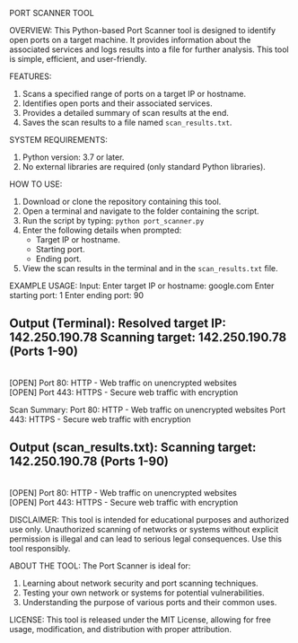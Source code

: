 PORT SCANNER TOOL

OVERVIEW:
This Python-based Port Scanner tool is designed to identify open ports on a target machine. 
It provides information about the associated services and logs results into a file for further analysis. 
This tool is simple, efficient, and user-friendly.

FEATURES:
1. Scans a specified range of ports on a target IP or hostname.
2. Identifies open ports and their associated services.
3. Provides a detailed summary of scan results at the end.
4. Saves the scan results to a file named `scan_results.txt`.

SYSTEM REQUIREMENTS:
1. Python version: 3.7 or later.
2. No external libraries are required (only standard Python libraries).

HOW TO USE:
1. Download or clone the repository containing this tool.
2. Open a terminal and navigate to the folder containing the script.
3. Run the script by typing:
   `python port_scanner.py`
4. Enter the following details when prompted:
   - Target IP or hostname.
   - Starting port.
   - Ending port.
5. View the scan results in the terminal and in the `scan_results.txt` file.

EXAMPLE USAGE:
Input:
Enter target IP or hostname: google.com
Enter starting port: 1
Enter ending port: 90

<h2>Output (Terminal):
Resolved target IP: 142.250.190.78
Scanning target: 142.250.190.78 (Ports 1-90)</h2><br>
[OPEN] Port 80: HTTP - Web traffic on unencrypted websites<br>
[OPEN] Port 443: HTTPS - Secure web traffic with encryption<br>

Scan Summary:
Port 80: HTTP - Web traffic on unencrypted websites
Port 443: HTTPS - Secure web traffic with encryption

<h2>Output (scan_results.txt):
Scanning target: 142.250.190.78 (Ports 1-90)</h2>
<br>
[OPEN] Port 80: HTTP - Web traffic on unencrypted websites<br>
[OPEN] Port 443: HTTPS - Secure web traffic with encryption<br>

DISCLAIMER:
This tool is intended for educational purposes and authorized use only. 
Unauthorized scanning of networks or systems without explicit permission is illegal 
and can lead to serious legal consequences. Use this tool responsibly.

ABOUT THE TOOL:
The Port Scanner is ideal for:
1. Learning about network security and port scanning techniques.
2. Testing your own network or systems for potential vulnerabilities.
3. Understanding the purpose of various ports and their common uses.

LICENSE:
This tool is released under the MIT License, allowing for free usage, modification, 
and distribution with proper attribution.
